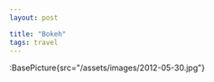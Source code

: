 ```yaml
---
layout: post

title: "Bokeh"
tags: travel
---
```


:BasePicture{src="/assets/images/2012-05-30.jpg"}

<!--more-->
